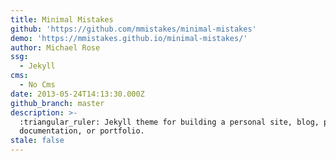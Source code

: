 ```yaml
---
title: Minimal Mistakes
github: 'https://github.com/mmistakes/minimal-mistakes'
demo: 'https://mmistakes.github.io/minimal-mistakes/'
author: Michael Rose
ssg:
  - Jekyll
cms:
  - No Cms
date: 2013-05-24T14:13:30.000Z
github_branch: master
description: >-
  :triangular_ruler: Jekyll theme for building a personal site, blog, project
  documentation, or portfolio.
stale: false
---
```

